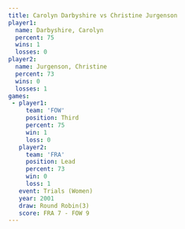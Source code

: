 ```yaml
---
title: Carolyn Darbyshire vs Christine Jurgenson
player1:                    
  name: Darbyshire, Carolyn 
  percent: 75               
  wins: 1                   
  losses: 0                 
player2:                    
  name: Jurgenson, Christine
  percent: 73               
  wins: 0                   
  losses: 1                 
games:
 - player1:         
     team: 'FOW'    
     position: Third
     percent: 75    
     win: 1         
     loss: 0        
   player2:        
     team: 'FRA'   
     position: Lead
     percent: 73   
     win: 0        
     loss: 1       
   event: Trials (Women)
   year: 2001           
   draw: Round Robin(3) 
   score: FRA 7 - FOW 9 
---
```

